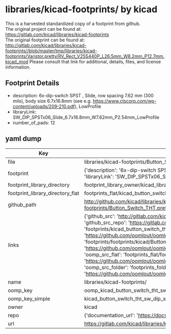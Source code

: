 # libraries/kicad-footprints/ by kicad  
This is a harvested standardized copy of a footprint from github.  
The original project can be found at:  
https://gitlab.com/kicad/libraries/kicad-footprints  
The original footprint can be found at:
http://gitlab.com/kicad/libraries/kicad-footprints//blob/master/tmp/libraries/kicad-footprints/Varistor.pretty/RV_Rect_V25S440P_L26.5mm_W8.2mm_P12.7mm.kicad_mod
Please consult that link for additional, details, files, and license information.  
## Footprint Details
* description: 6x-dip-switch SPST , Slide, row spacing 7.62 mm (300 mils), body size 6.7x16.8mm (see e.g. https://www.ctscorp.com/wp-content/uploads/209-210.pdf), LowProfile  
* libraryLink: SW_DIP_SPSTx06_Slide_6.7x16.8mm_W7.62mm_P2.54mm_LowProfile  
* number_of_pads: 12  
## yaml dump  
| Key | Value |  
| --- | --- |  
| file | libraries/kicad-footprints/Button_Switch_THT.pretty/SW_DIP_SPSTx06_Slide_6.7x16.8mm_W7.62mm_P2.54mm_LowProfile.kicad_mod |  
| footprint | {'description': '6x-dip-switch SPST , Slide, row spacing 7.62 mm (300 mils), body size 6.7x16.8mm (see e.g. https://www.ctscorp.com/wp-content/uploads/209-210.pdf), LowProfile', 'libraryLink': 'SW_DIP_SPSTx06_Slide_6.7x16.8mm_W7.62mm_P2.54mm_LowProfile', 'number_of_pads': 12} |  
| footprint_library_directory | footprint_library_owner/kicad_libraries/kicad-footprints/ |  
| footprint_library_directory_flat | footprints_flat/kicad_button_switch_tht_sw_dip_spstx06_slide_6_7x16_8mm_w7_62mm_p2_54mm_lowprofile/working |  
| github_path | http://github.com/kicad/libraries/kicad-footprints//blob/master/tmp/libraries/kicad-footprints/Button_Switch_THT.pretty/SW_DIP_SPSTx06_Slide_6.7x16.8mm_W7.62mm_P2.54mm_LowProfile.kicad_mod |  
| links | {'github_src': 'http://gitlab.com/kicad/libraries/kicad-footprints//blob/master/tmp/libraries/kicad-footprints/Varistor.pretty/RV_Rect_V25S440P_L26.5mm_W8.2mm_P12.7mm.kicad_mod', 'github_src_repo': 'https://gitlab.com/kicad/libraries/kicad-footprints', 'oomp_bot': 'footprints/kicad_button_switch_tht_sw_dip_spstx06_slide_6_7x16_8mm_w7_62mm_p2_54mm_lowprofile/working', 'oomp_bot_github': 'https://github.com/oomlout/oomlout_oomp_footprint_bot/tree/main/footprints/kicad_button_switch_tht_sw_dip_spstx06_slide_6_7x16_8mm_w7_62mm_p2_54mm_lowprofile/working', 'oomp_doc': 'footprints/footprints/kicad/Button_Switch_THT/SW_DIP_SPSTx06_Slide_6.7x16.8mm_W7.62mm_P2.54mm_LowProfile/working/', 'oomp_doc_github': 'https://github.com/oomlout/oomlout_oomp_footprint_doc/tree/main/footprints/footprints/kicad/Button_Switch_THT/SW_DIP_SPSTx06_Slide_6.7x16.8mm_W7.62mm_P2.54mm_LowProfile/working', 'oomp_src_flat': 'footprints_flat/footprints_flat/kicad_button_switch_tht_sw_dip_spstx06_slide_6_7x16_8mm_w7_62mm_p2_54mm_lowprofile/working', 'oomp_src_flat_github': 'https://github.com/oomlout/oomlout_oomp_footprint_src/tree/main/footprints_flat/kicad_button_switch_tht_sw_dip_spstx06_slide_6_7x16_8mm_w7_62mm_p2_54mm_lowprofile/working', 'oomp_src_folder': 'footprints_folder/footprints_folder/kicad/Button_Switch_THT/SW_DIP_SPSTx06_Slide_6.7x16.8mm_W7.62mm_P2.54mm_LowProfile/working', 'oomp_src_folder_github': 'https://github.com/oomlout/oomlout_oomp_footprint_src/tree/main/footprints_folder/kicad/Button_Switch_THT/SW_DIP_SPSTx06_Slide_6.7x16.8mm_W7.62mm_P2.54mm_LowProfile/working'} |  
| name | libraries/kicad-footprints/ |  
| oomp_key | oomp_kicad_button_switch_tht_sw_dip_spstx06_slide_6_7x16_8mm_w7_62mm_p2_54mm_lowprofile |  
| oomp_key_simple | kicad_button_switch_tht_sw_dip_spstx06_slide_6_7x16_8mm_w7_62mm_p2_54mm_lowprofile |  
| owner | kicad |  
| repo | {'documentation_url': 'https://docs.github.com/rest/repos/repos#get-a-repository', 'message': 'Not Found'} |  
| url | https://gitlab.com/kicad/libraries/kicad-footprints |  

